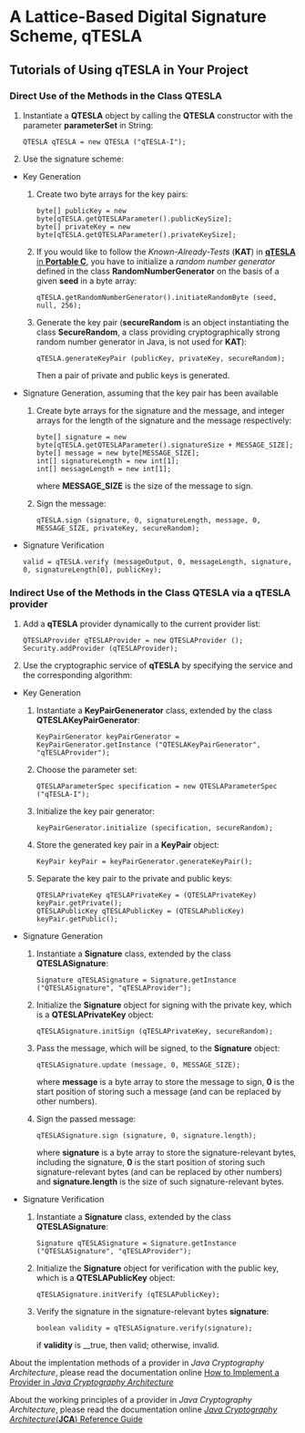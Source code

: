 # A Lattice-Based Digital Signature Scheme, __qTESLA__

## Tutorials of Using __qTESLA__ in Your Project

### Direct Use of the Methods in the Class __QTESLA__

1. Instantiate a __QTESLA__ object by calling the __QTESLA__ constructor with the parameter __parameterSet__ in String:
   ```
   QTESLA qTESLA = new QTESLA ("qTESLA-I");
   ```

2. Use the signature scheme:

- Key Generation

  1. Create two byte arrays for the key pairs:
  
      ```
      byte[] publicKey = new byte[qTESLA.getQTESLAParameter().publicKeySize];
      byte[] privateKey = new byte[qTESLA.getQTESLAParameter().privateKeySize];
      ```
  2. If you would like to follow the _Known-Already-Tests_ (__KAT__) in [__qTESLA__ in __Portable C__](https://github.com/qtesla/qTesla/tree/master/KAT/), you have to initialize a _random number generator_ defined in the class __RandomNumberGenerator__ on the basis of a given __seed__ in a byte array:
      
      ```
      qTESLA.getRandomNumberGenerator().initiateRandomByte (seed, null, 256);
      ```
  3. Generate the key pair (__secureRandom__ is an object instantiating the class __SecureRandom__, a class providing cryptographically strong random number generator in Java, is not used for __KAT__):
  
      ```
      qTESLA.generateKeyPair (publicKey, privateKey, secureRandom);
      ```
     Then a pair of private and public keys is generated.
     
- Signature Generation, assuming that the key pair has been available

  1. Create byte arrays for the signature and the message, and integer arrays for the length of the signature and the message respectively:
  
     ```
     byte[] signature = new byte[qTESLA.getQTESLAParameter().signatureSize + MESSAGE_SIZE];
     byte[] message = new byte[MESSAGE_SIZE];
     int[] signatureLength = new int[1];
     int[] messageLength = new int[1];
     ```
     where __MESSAGE\_SIZE__ is the size of the message to sign.
     
  2. Sign the message:
  
     ```
     qTESLA.sign (signature, 0, signatureLength, message, 0, MESSAGE_SIZE, privateKey, secureRandom);
     ```
 - Signature Verification
   ```
   valid = qTESLA.verify (messageOutput, 0, messageLength, signature, 0, signatureLength[0], publicKey);
   ```

### Indirect Use of the Methods in the Class __QTESLA__ via a __qTESLA__ provider

1. Add a __qTESLA__ provider dynamically to the current provider list:

   ```
   QTESLAProvider qTESLAProvider = new QTESLAProvider ();
   Security.addProvider (qTESLAProvider);
   ```
   
2. Use the cryptographic service of __qTESLA__ by specifying the service and the corresponding algorithm:

- Key Generation
   
  1. Instantiate a __KeyPairGenenerator__ class, extended by the class __QTESLAKeyPairGenerator__:
     
     ```
     KeyPairGenerator keyPairGenerator = KeyPairGenerator.getInstance ("QTESLAKeyPairGenerator", "qTESLAProvider");
     ```
     
  2. Choose the parameter set:
  
     ```
     QTESLAParameterSpec specification = new QTESLAParameterSpec ("qTESLA-I");
     ```
     
  3. Initialize the key pair generator:
  
     ```
     keyPairGenerator.initialize (specification, secureRandom);
     ```
     
  4. Store the generated key pair in a __KeyPair__ object:
  
     ```
     KeyPair keyPair = keyPairGenerator.generateKeyPair();
     ```
     
  5. Separate the key pair to the private and public keys:
  
     ```
     QTESLAPrivateKey qTESLAPrivateKey = (QTESLAPrivateKey) keyPair.getPrivate();
     QTESLAPublicKey qTESLAPublicKey = (QTESLAPublicKey) keyPair.getPublic();
     ```
- Signature Generation

  1. Instantiate a __Signature__ class, extended by the class __QTESLASignature__:
  
     ```
     Signature qTESLASignature = Signature.getInstance ("QTESLASignature", "qTESLAProvider");
     ```
     
  2. Initialize the __Signature__ object for signing with the private key, which is a __QTESLAPrivateKey__ object:
  
     ```
     qTESLASignature.initSign (qTESLAPrivateKey, secureRandom);
     ```
     
  3. Pass the message, which will be signed, to the __Signature__ object:
  
     ```
     qTESLASignature.update (message, 0, MESSAGE_SIZE);
     ```
     
     where __message__ is a byte array to store the message to sign, __0__ is the start position of storing such a message (and can be replaced by other numbers).
     
  4. Sign the passed message:
  
     ```
     qTESLASignature.sign (signature, 0, signature.length);
     ```
     
     where __signature__ is a byte array to store the signature-relevant bytes, including the signature, __0__ is the start position of storing such signature-relevant bytes (and can be replaced by other numbers) and __signature.length__ is the size of such signature-relevant bytes.
     
- Signature Verification

  1. Instantiate a __Signature__ class, extended by the class __QTESLASignature__:
  
     ```
     Signature qTESLASignature = Signature.getInstance ("QTESLASignature", "qTESLAProvider");
     ```
     
  2. Initialize the __Signature__ object for verification with the public key, which is a __QTESLAPublicKey__ object:
  
     ```
     qTESLASignature.initVerify (qTESLAPublicKey);
     ```
     
  3. Verify the signature in the signature-relevant bytes __signature__:
  
     ```
     boolean validity = qTESLASignature.verify(signature);
     ```
     if __validity__ is __true, then valid; otherwise, invalid.
     
 About the implentation methods of a provider in _Java Cryptography Architecture_, please read the documentation online [How to Implement a Provider in _Java Cryptography Architecture_](https://docs.oracle.com/javase/8/docs/technotes/guides/security/crypto/HowToImplAProvider.html)
 
 About the working principles of a provider in _Java Cryptography Architecture_, please read the documentation online [_Java Cryptography Architecture_(__JCA__) Reference Guide](https://docs.oracle.com/javase/8/docs/technotes/guides/security/crypto/CryptoSpec.html)
